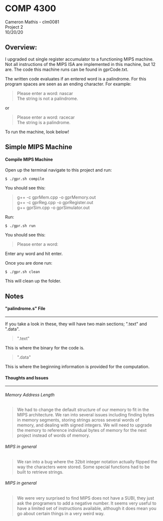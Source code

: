 COMP 4300
=====================
Cameron Mathis - clm0081 </br>
Project 2 </br>
10/20/20 </br>


Overview: 
-------------

I upgraded out single register accumulator to a functioning MIPS machine. Not all instructions of the MIPS ISA are implemented in this machine, but 12 are. The code this machine runs can be found in gprCode.txt.

The written code evaluates if an entered word is a palindrome. For this program spaces are seen as an ending character. For example:

> Please enter a word: nascar </br>
> The string is not a palindrome.

or

> Please enter a word: racecar </br>
> The string is a palindrome.

To run the machine, look below!


Simple MIPS Machine
-------------

#### Compile MIPS Machine ####

Open up the terminal navigate to this project and run:
	
	$ ./gpr.sh compile

You should see this:

>g++ -c gprMem.cpp -o gprMemory.out </br>
>g++ -c gprReg.cpp -o gprRegister.out </br>
>g++ gprSim.cpp -o gprSimulator.out 

Run: 

	$ ./gpr.sh run

You should see this:

>Please enter a word:

Enter any word and hit enter.

Once you are done run:
	
	$ ./gpr.sh clean

This will clean up the folder.


Notes
-------------

#### "palindrome.s" File ####
************************************

If you take a look in these, they will have two main sections; ".text" and ".data".

>".text"

This is where the binary for the code is.

>".data"

This is where the beginning information is provided for the computation.


#### Thoughts and Issues ####
************************************

###### Memory Address Length ######

> We had to change the default structure of our memory to fit in the MIPS architecture. We ran into several issues including finding bytes in memory segments, storing strings across several words of memory, and dealing with signed integers. We will need to upgrade the memory to reference individual bytes of memory for the next project instead of words of memory.

###### MIPS in general ######

> We ran into a bug where the 32bit integer notation actually flipped the way the characters were stored. Some special functions had to be built to retrieve strings. 

###### MIPS in general ######

> We were very surprised to find MIPS does not have a SUBI, they just ask the programers to add a negative number. It seems very useful to have a limited set of instructions available, although it does mean you go about certain things in a very weird way.
